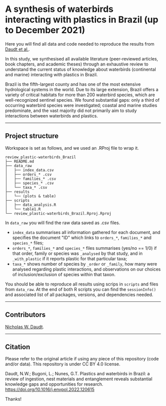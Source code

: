 # A synthesis of waterbirds interacting with plastics in Brazil (up to December 2021)

Here you will find all data and code needed to reproduce the results from [Daudt et al.](https://github.com/nwdaudt/review_pastic-waterbirds_Brazil#citation).

In this study, we synthesised all available literature (peer-reviewed articles, book chapters, and academic theses) through an exhaustive review to understand the current status of knowledge about waterbirds (continental and marine) interacting with plastics in Brazil.

Brazil is the fifth-largest county and has one of the most extensive hydrological systems in the world. Due to its large extension, Brazil offers a variety of critical habitats for more than 200 waterbird species, which are well-recognized sentinel species. We found substantial gaps: only a third of occurring waterbird species were investigated; coastal and marine studies predominate, and the vast majority did not primarily aim to study interactions between waterbirds and plastics.

***
## Project structure

Workspace is set as follows, and we used an .RProj file to wrap it.

```shell
review_plastic-waterbirds_Brazil
├── README.md
├── data_raw
│   ├── index_data.csv
│   ├── orders_* .csv
│   ├── families_* .csv
│   ├── species_* .csv
│   └── taxa_* .csv
├── results
│   └── (plots & table)
├── scripts
│   ├── data_analysis.R
│   └── table1.R
└── review_plastic-waterbirds_Brazil.Rproj.Rproj
```

In `data_raw` you will find the raw data saved as .csv files. 
* `index_data` summarises all information gathered for each document, and specifies the document "ID" which links to `orders_*`, `families_*` and `species_*` files;
* `orders_*`, `families_*` and `species_*` files summarises (yes/no == 1/0) if that order, family or species was `_analysed` by that study, and in `_with_plastic` if it reports plastic for that particular taxa;
* `taxa_*` shows number of species by `_order` or `_family`, how many were analysed regarding plastic interactions, and observations on our choices of inclusion/exclusion of species within that taxon.

You should be able to reproduce all results using scrips in `scripts` and files from `data_raw`. At the end of both R scripts you can find the `sessionInfo()` and associated list of all packages, versions, and dependencies needed.

---
## Contributors

[Nicholas W. Daudt](https://github.com/nwdaudt).

***
## Citation
Please refer to the original article if using any piece of this repository (code and/or data). This repository is under CC BY 4.0 license.

Daudt, N.W.; Bugoni, L.; Nunes, G.T. Plastics and waterbirds in Brazil: a review of ingestion, nest materials and entanglement reveals substantial knowledge gaps and opportunities for research. <https://doi.org/10.1016/j.envpol.2022.120615>

Thanks!
